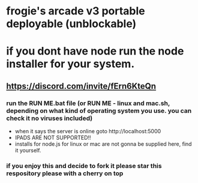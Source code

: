 # frogie's arcade v3 portable deployable (unblockable)

# if you dont have node run the node installer for your system.

## https://discord.com/invite/fErn6KteQn

### run the RUN ME.bat file (or RUN ME - linux and mac.sh, depending on what kind of operating system you use. you can check it no viruses included)

- when it says the server is online goto http://localhost:5000
- IPADS ARE NOT SUPPORTED!!
- installs for node.js for linux or mac are not gonna be supplied here, find it yourself.

### if you enjoy this and decide to fork it please star this respository please with a cherry on top

